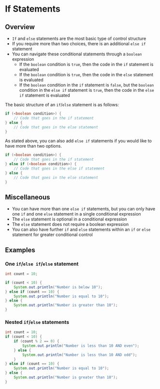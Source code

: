# If Statements

## Overview

* `If` and `else` statements are the most basic type of control structure
* If you require more than two choices, there is an additional `else if` statement
* You can navigate these conditional statements through a `boolean` expression
	* If the `boolean` condition is `true`, then the code in the `if` statement is evaluated
	* If the `boolean` condition is `true`, then the code in the `else` statement is evaluated
	* If the `boolean` condition in the `if` statement is `false`, but the `boolean` condition in the `else if` statement is `true`, then the code in the `else if` statement is evaluated

The basic structure of an `if`/`else` statement is as follows:

```java
if (<boolean condition>) {
	// Code that goes in the if statement
} else {
	// Code that goes in the else statement
}
```

As stated above, you can also add `else if` statements if you would like to have more than two options.

```java
if (<boolean condition>) {
	// Code that goes in the if statement
} else if (<boolean condition>) {
	// Code that goes in the else if statement
} else {
	// Code that goes in the else statement
}
```

## Miscellaneous

* You can have more than one `else if` statements, but you can only have one `if` and one `else` statement in a single conditional expression
* The `else` statement is optional in a conditional expression
* The `else` statement does not require a boolean expression
* You can also have further `if` and `else` statements within an `if` or `else` statement for greater conditional control 

## Examples

### One `if`/`else if`/`else` statement
```java
int count = 10;

if (count < 10) {
	System.out.println("Number is below 10");
} else if (count == 10) {
	System.out.println("Number is equal to 10");
} else {
	System.out.println("Number is greater than 10");
}
```

### Nested `if`/`else` statements

```java
int count = 10;
if (count < 10) {
	if (count % 2 == 0) {
		System.out.println("Number is less than 10 AND even");
	} else {
		System.out.println("Number is less than 10 AND odd");
	}
} else if (count == 10) {
	System.out.println("Number is equal to 10");
} else {
	System.out.println("Number is greater than 10");
}
```